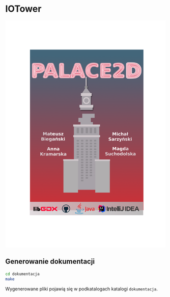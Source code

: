 # IOTower
![Palace2D](https://github.com/annkamsk/palace2D/blob/master/graphics/poster.png?raw=true "Title")

## Generowanie dokumentacji

```bash
cd dokumentacja
make
```

Wygenerowane pliki pojawią się w podkatalogach katalogi `dokumentacja`.
